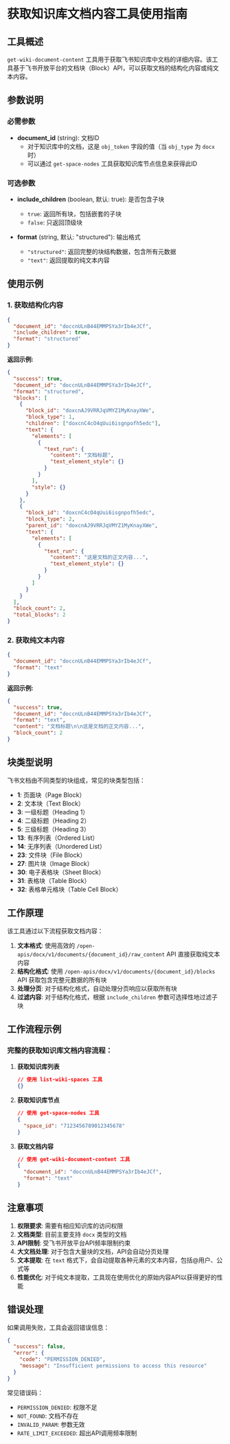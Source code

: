 # 获取知识库文档内容工具使用指南

## 工具概述

`get-wiki-document-content` 工具用于获取飞书知识库中文档的详细内容。该工具基于飞书开放平台的文档块（Block）API，可以获取文档的结构化内容或纯文本内容。

## 参数说明

### 必需参数

- **document_id** (string): 文档ID
  - 对于知识库中的文档，这是 `obj_token` 字段的值（当 `obj_type` 为 `docx` 时）
  - 可以通过 `get-space-nodes` 工具获取知识库节点信息来获得此ID

### 可选参数

- **include_children** (boolean, 默认: true): 是否包含子块
  - `true`: 返回所有块，包括嵌套的子块
  - `false`: 只返回顶级块

- **format** (string, 默认: "structured"): 输出格式
  - `"structured"`: 返回完整的块结构数据，包含所有元数据
  - `"text"`: 返回提取的纯文本内容

## 使用示例

### 1. 获取结构化内容

```json
{
  "document_id": "doccnULnB44EMMPSYa3rIb4eJCf",
  "include_children": true,
  "format": "structured"
}
```

**返回示例:**
```json
{
  "success": true,
  "document_id": "doccnULnB44EMMPSYa3rIb4eJCf",
  "format": "structured",
  "blocks": [
    {
      "block_id": "doxcnAJ9VRRJqVMYZ1MyKnayXWe",
      "block_type": 1,
      "children": ["doxcnC4cO4qUui6isgnpofh5edc"],
      "text": {
        "elements": [
          {
            "text_run": {
              "content": "文档标题",
              "text_element_style": {}
            }
          }
        ],
        "style": {}
      }
    },
    {
      "block_id": "doxcnC4cO4qUui6isgnpofh5edc",
      "block_type": 2,
      "parent_id": "doxcnAJ9VRRJqVMYZ1MyKnayXWe",
      "text": {
        "elements": [
          {
            "text_run": {
              "content": "这是文档的正文内容...",
              "text_element_style": {}
            }
          }
        ]
      }
    }
  ],
  "block_count": 2,
  "total_blocks": 2
}
```

### 2. 获取纯文本内容

```json
{
  "document_id": "doccnULnB44EMMPSYa3rIb4eJCf",
  "format": "text"
}
```

**返回示例:**
```json
{
  "success": true,
  "document_id": "doccnULnB44EMMPSYa3rIb4eJCf",
  "format": "text",
  "content": "文档标题\n\n这是文档的正文内容...",
  "block_count": 2
}
```

## 块类型说明

飞书文档由不同类型的块组成，常见的块类型包括：

- **1**: 页面块（Page Block）
- **2**: 文本块（Text Block）
- **3**: 一级标题（Heading 1）
- **4**: 二级标题（Heading 2）
- **5**: 三级标题（Heading 3）
- **13**: 有序列表（Ordered List）
- **14**: 无序列表（Unordered List）
- **23**: 文件块（File Block）
- **27**: 图片块（Image Block）
- **30**: 电子表格块（Sheet Block）
- **31**: 表格块（Table Block）
- **32**: 表格单元格块（Table Cell Block）

## 工作原理

该工具通过以下流程获取文档内容：

1. **文本格式**: 使用高效的 `/open-apis/docx/v1/documents/{document_id}/raw_content` API 直接获取纯文本内容
2. **结构化格式**: 使用 `/open-apis/docx/v1/documents/{document_id}/blocks` API 获取包含完整元数据的所有块
3. **处理分页**: 对于结构化格式，自动处理分页响应以获取所有块
4. **过滤内容**: 对于结构化格式，根据 `include_children` 参数可选择性地过滤子块

## 工作流程示例

### 完整的获取知识库文档内容流程：

1. **获取知识库列表**
   ```json
   // 使用 list-wiki-spaces 工具
   {}
   ```

2. **获取知识库节点**
   ```json
   // 使用 get-space-nodes 工具
   {
     "space_id": "7123456789012345678"
   }
   ```

3. **获取文档内容**
   ```json
   // 使用 get-wiki-document-content 工具
   {
     "document_id": "doccnULnB44EMMPSYa3rIb4eJCf",
     "format": "text"
   }
   ```

## 注意事项

1. **权限要求**: 需要有相应知识库的访问权限
2. **文档类型**: 目前主要支持 `docx` 类型的文档
3. **API限制**: 受飞书开放平台API频率限制约束
4. **大文档处理**: 对于包含大量块的文档，API会自动分页处理
5. **文本提取**: 在 `text` 格式下，会自动提取各种元素的文本内容，包括@用户、公式等
6. **性能优化**: 对于纯文本提取，工具现在使用优化的原始内容API以获得更好的性能

## 错误处理

如果调用失败，工具会返回错误信息：

```json
{
  "success": false,
  "error": {
    "code": "PERMISSION_DENIED",
    "message": "Insufficient permissions to access this resource"
  }
}
```

常见错误码：
- `PERMISSION_DENIED`: 权限不足
- `NOT_FOUND`: 文档不存在
- `INVALID_PARAM`: 参数无效
- `RATE_LIMIT_EXCEEDED`: 超出API调用频率限制